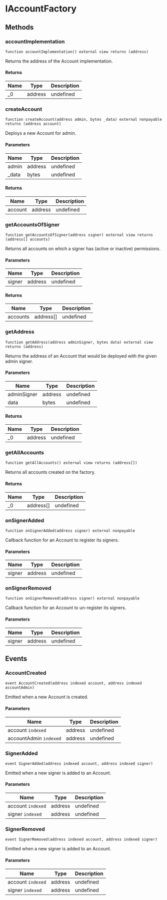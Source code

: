 # IAccountFactory









## Methods

### accountImplementation

```solidity
function accountImplementation() external view returns (address)
```

Returns the address of the Account implementation.




#### Returns

| Name | Type | Description |
|---|---|---|
| _0 | address | undefined |

### createAccount

```solidity
function createAccount(address admin, bytes _data) external nonpayable returns (address account)
```

Deploys a new Account for admin.



#### Parameters

| Name | Type | Description |
|---|---|---|
| admin | address | undefined |
| _data | bytes | undefined |

#### Returns

| Name | Type | Description |
|---|---|---|
| account | address | undefined |

### getAccountsOfSigner

```solidity
function getAccountsOfSigner(address signer) external view returns (address[] accounts)
```

Returns all accounts on which a signer has (active or inactive) permissions.



#### Parameters

| Name | Type | Description |
|---|---|---|
| signer | address | undefined |

#### Returns

| Name | Type | Description |
|---|---|---|
| accounts | address[] | undefined |

### getAddress

```solidity
function getAddress(address adminSigner, bytes data) external view returns (address)
```

Returns the address of an Account that would be deployed with the given admin signer.



#### Parameters

| Name | Type | Description |
|---|---|---|
| adminSigner | address | undefined |
| data | bytes | undefined |

#### Returns

| Name | Type | Description |
|---|---|---|
| _0 | address | undefined |

### getAllAccounts

```solidity
function getAllAccounts() external view returns (address[])
```

Returns all accounts created on the factory.




#### Returns

| Name | Type | Description |
|---|---|---|
| _0 | address[] | undefined |

### onSignerAdded

```solidity
function onSignerAdded(address signer) external nonpayable
```

Callback function for an Account to register its signers.



#### Parameters

| Name | Type | Description |
|---|---|---|
| signer | address | undefined |

### onSignerRemoved

```solidity
function onSignerRemoved(address signer) external nonpayable
```

Callback function for an Account to un-register its signers.



#### Parameters

| Name | Type | Description |
|---|---|---|
| signer | address | undefined |



## Events

### AccountCreated

```solidity
event AccountCreated(address indexed account, address indexed accountAdmin)
```

Emitted when a new Account is created.



#### Parameters

| Name | Type | Description |
|---|---|---|
| account `indexed` | address | undefined |
| accountAdmin `indexed` | address | undefined |

### SignerAdded

```solidity
event SignerAdded(address indexed account, address indexed signer)
```

Emitted when a new signer is added to an Account.



#### Parameters

| Name | Type | Description |
|---|---|---|
| account `indexed` | address | undefined |
| signer `indexed` | address | undefined |

### SignerRemoved

```solidity
event SignerRemoved(address indexed account, address indexed signer)
```

Emitted when a new signer is added to an Account.



#### Parameters

| Name | Type | Description |
|---|---|---|
| account `indexed` | address | undefined |
| signer `indexed` | address | undefined |




